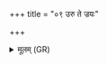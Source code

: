 +++
title = "०९ उरु ते ज्रयः"

+++
<details><summary>मूलम् (GR)</summary>

उरु ते ज्रयः पर्य् एति बुध्नं  
विरोचमानं महिषस्य धाम ।  
विश्वेभिर् अग्ने स्वयशोभिर् इद्धो  
ऽदब्धेभिः पायुभिः पाह्य् अस्मान् ॥
</details>